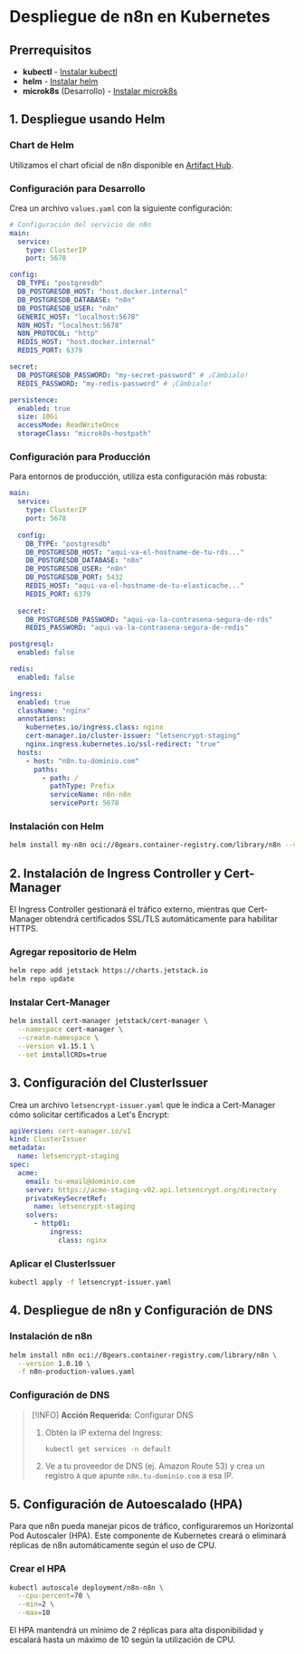 # Despliegue de n8n en Kubernetes

## Prerrequisitos

* **kubectl** - [Instalar kubectl](https://kubernetes.io/es/docs/tasks/tools/)
* **helm** - [Instalar helm](https://helm.sh/docs/intro/install/)
* **microk8s** (Desarrollo) - [Instalar microk8s](https://microk8s.io/)

## 1. Despliegue usando Helm

### Chart de Helm
Utilizamos el chart oficial de n8n disponible en [Artifact Hub](https://artifacthub.io/packages/helm/open-8gears/n8n).

### Configuración para Desarrollo

Crea un archivo `values.yaml` con la siguiente configuración:

```yaml
# Configuración del servicio de n8n
main:
  service:
    type: ClusterIP
    port: 5678

config:
  DB_TYPE: "postgresdb"
  DB_POSTGRESDB_HOST: "host.docker.internal"
  DB_POSTGRESDB_DATABASE: "n8n"
  DB_POSTGRESDB_USER: "n8n"
  GENERIC_HOST: "localhost:5678"
  N8N_HOST: "localhost:5678"
  N8N_PROTOCOL: "http"
  REDIS_HOST: "host.docker.internal"
  REDIS_PORT: 6379

secret:
  DB_POSTGRESDB_PASSWORD: "my-secret-password" # ¡Cámbialo!
  REDIS_PASSWORD: "my-redis-password" # ¡Cámbialo!

persistence:
  enabled: true
  size: 10Gi
  accessMode: ReadWriteOnce
  storageClass: "microk8s-hostpath"
```

### Configuración para Producción

Para entornos de producción, utiliza esta configuración más robusta:

```yaml
main:
  service:
    type: ClusterIP
    port: 5678
  
  config:
    DB_TYPE: "postgresdb"
    DB_POSTGRESDB_HOST: "aqui-va-el-hostname-de-tu-rds..."
    DB_POSTGRESDB_DATABASE: "n8n"
    DB_POSTGRESDB_USER: "n8n"
    DB_POSTGRESDB_PORT: 5432
    REDIS_HOST: "aqui-va-el-hostname-de-tu-elasticache..."
    REDIS_PORT: 6379
  
  secret:
    DB_POSTGRESDB_PASSWORD: "aqui-va-la-contrasena-segura-de-rds"
    REDIS_PASSWORD: "aqui-va-la-contrasena-segura-de-redis"

postgresql:
  enabled: false

redis:
  enabled: false

ingress:
  enabled: true
  className: "nginx"
  annotations:
    kubernetes.io/ingress.class: nginx
    cert-manager.io/cluster-issuer: "letsencrypt-staging"
    nginx.ingress.kubernetes.io/ssl-redirect: "true"
  hosts:
    - host: "n8n.tu-dominio.com"
      paths:
        - path: /
          pathType: Prefix
          serviceName: n8n-n8n
          servicePort: 5678
```

### Instalación con Helm

```bash
helm install my-n8n oci://8gears.container-registry.com/library/n8n --version 1.0.0
```

## 2. Instalación de Ingress Controller y Cert-Manager

El Ingress Controller gestionará el tráfico externo, mientras que Cert-Manager obtendrá certificados SSL/TLS automáticamente para habilitar HTTPS.

### Agregar repositorio de Helm

```bash
helm repo add jetstack https://charts.jetstack.io
helm repo update
```

### Instalar Cert-Manager

```bash
helm install cert-manager jetstack/cert-manager \
  --namespace cert-manager \
  --create-namespace \
  --version v1.15.1 \
  --set installCRDs=true
```

## 3. Configuración del ClusterIssuer

Crea un archivo `letsencrypt-issuer.yaml` que le indica a Cert-Manager cómo solicitar certificados a Let's Encrypt:

```yaml
apiVersion: cert-manager.io/v1
kind: ClusterIssuer
metadata:
  name: letsencrypt-staging
spec:
  acme:
    email: tu-email@dominio.com
    server: https://acme-staging-v02.api.letsencrypt.org/directory
    privateKeySecretRef:
      name: letsencrypt-staging
    solvers:
      - http01:
          ingress:
            class: nginx
```

### Aplicar el ClusterIssuer

```bash
kubectl apply -f letsencrypt-issuer.yaml
```

## 4. Despliegue de n8n y Configuración de DNS

### Instalación de n8n

```bash
helm install n8n oci://8gears.container-registry.com/library/n8n \
  --version 1.0.10 \
  -f n8n-production-values.yaml
```

### Configuración de DNS

> [!INFO]
> **Acción Requerida:** Configurar DNS
> 
> 1. Obtén la IP externa del Ingress:
>    ```bash
>    kubectl get services -n default
>    ```
> 
> 2. Ve a tu proveedor de DNS (ej. Amazon Route 53) y crea un registro `A` que apunte `n8n.tu-dominio.com` a esa IP.

## 5. Configuración de Autoescalado (HPA)

Para que n8n pueda manejar picos de tráfico, configuraremos un Horizontal Pod Autoscaler (HPA). Este componente de Kubernetes creará o eliminará réplicas de n8n automáticamente según el uso de CPU.

### Crear el HPA

```bash
kubectl autoscale deployment/n8n-n8n \
  --cpu-percent=70 \
  --min=2 \
  --max=10
```

El HPA mantendrá un mínimo de 2 réplicas para alta disponibilidad y escalará hasta un máximo de 10 según la utilización de CPU.